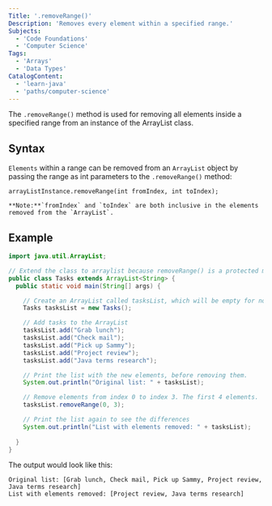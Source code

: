 ```yaml
---
Title: '.removeRange()'
Description: 'Removes every element within a specified range.'
Subjects:
  - 'Code Foundations'
  - 'Computer Science'
Tags:
  - 'Arrays'
  - 'Data Types'
CatalogContent:
  - 'learn-java'
  - 'paths/computer-science'
---
```


The `.removeRange()` method is used for removing all elements inside a specified range from an instance of the ArrayList class.

## Syntax

`Elements` within a range can be removed from an `ArrayList` object by passing the range as int parameters to the `.removeRange()` method:

```pseudo
arrayListInstance.removeRange(int fromIndex, int toIndex);

**Note:**`fromIndex` and `toIndex` are both inclusive in the elements removed from the `ArrayList`.

```

## Example

```java
import java.util.ArrayList;

// Extend the class to arraylist because removeRange() is a protected method
public class Tasks extends ArrayList<String> {
  public static void main(String[] args) {

    // Create an ArrayList called tasksList, which will be empty for now.
    Tasks tasksList = new Tasks();

    // Add tasks to the ArrayList
    tasksList.add("Grab lunch");
    tasksList.add("Check mail");
    tasksList.add("Pick up Sammy");
    tasksList.add("Project review");
    tasksList.add("Java terms research");

    // Print the list with the new elements, before removing them.
    System.out.println("Original list: " + tasksList);

    // Remove elements from index 0 to index 3. The first 4 elements.
    tasksList.removeRange(0, 3);

    // Print the list again to see the differences
    System.out.println("List with elements removed: " + tasksList);
   
  }
}
```

The output would look like this:

```shell
Original list: [Grab lunch, Check mail, Pick up Sammy, Project review, Java terms research]
List with elements removed: [Project review, Java terms research]
```
